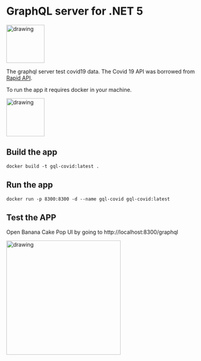 # GraphQL server for .NET 5
 <img src="https://upload.wikimedia.org/wikipedia/commons/thumb/1/17/GraphQL_Logo.svg/1024px-GraphQL_Logo.svg.png" alt="drawing" style="width:100px;"/>
 
 The graphql server test covid19 data. The Covid 19 API was borrowed from [Rapid API](https://rapidapi.com/).
 
To run the app it requires docker in your machine.

 <img src="https://pbs.twimg.com/profile_images/1273307847103635465/lfVWBmiW_400x400.png" alt="drawing" style="width:100px;"/>


## Build the app
```docker
docker build -t gql-covid:latest .
```

## Run the app
```docker
docker run -p 8300:8300 -d --name gql-covid gql-covid:latest
```

## Test the APP
Open Banana Cake Pop UI by going to http://localhost:8300/graphql

<img src="https://chillicream.com/static/235c2468b1b6a9b5e818516b74e55e84/d6ebf/bcp-operations.png" alt="drawing" style="width:300px;"/>

